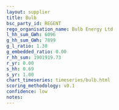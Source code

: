 ```yaml
---
layout: supplier
title: Bulb
bsc_party_id: REGENT
rego_organisation_name: Bulb Energy Ltd
l_hh_sum_GWh: 6096
g_hh_sum_GWh: 7899
g_l_ratio: 1.30
g_embedded_ratio: 0.00
r_hh_sum: 1901919.73
r_yr: 0.00
s_hh: 0.69
s_yr: 1.00
chart_timeseries: timeseries/bulb.html
scoring_methodology: v0.1
confidence: low
notes: 
---
```

